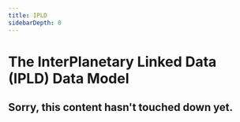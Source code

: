 ```yaml
---
title: IPLD
sidebarDepth: 0
---
```


# The InterPlanetary Linked Data (IPLD) Data Model

## Sorry, this content hasn't touched down yet.
